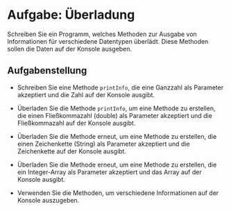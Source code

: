 # Aufgabe: Überladung

Schreiben Sie ein Programm, welches Methoden zur Ausgabe von Informationen für verschiedene Datentypen überlädt. Diese Methoden sollen die Daten auf der Konsole ausgeben.

## Aufgabenstellung

* Schreiben Sie eine Methode `printInfo`, die eine Ganzzahl als Parameter akzeptiert und die Zahl auf der Konsole ausgibt.

* Überladen Sie die Methode `printInfo`, um eine Methode zu erstellen, die einen Fließkommazahl (double) als Parameter akzeptiert und die Fließkommazahl auf der Konsole ausgibt.

* Überladen Sie die Methode erneut, um eine Methode zu erstellen, die einen Zeichenkette (String) als Parameter akzeptiert und die Zeichenkette auf der Konsole ausgibt.

* Überladen Sie die Methode erneut, um eine Methode zu erstellen, die ein Integer-Array als Parameter akzeptiert und das Array  auf der Konsole ausgibt.

* Verwenden Sie die Methoden, um verschiedene Informationen auf der Konsole auszugeben.

